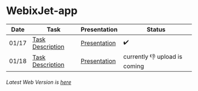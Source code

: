# WebixJet-app

Date | Task | Presentation | Status
--- | --- | --- | ---
01/17  | [Task Description](https://docs.google.com/document/d/126HOCa4oqvtgEFpZYKJEHZ04Tlfmq0HJ6s-CyUBMgBk/edit) | [Presentation](https://slides.com/ihelga/webixjet-views/#/) | :heavy_check_mark:
01/18  | [Task Description](https://docs.google.com/document/d/1YEqmPlyi7n05zXpzrGNq2vZA9wDwM6Jm9pedCYcVxk8/edit) | [Presentation](https://slides.com/ihelga/webixjet-interaction/#/) | currently :-1: upload is coming
###### Latest Web Version is [here](https://vigorous-ramanujan-5db3e4.netlify.com) 
